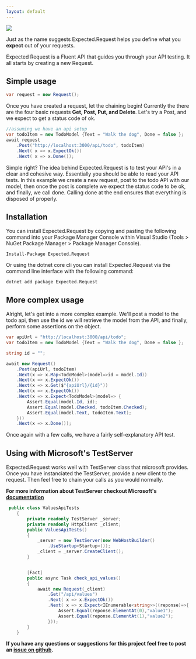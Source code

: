 ```yaml
---
layout: default
---
```


![](https://api.travis-ci.org/wright-development/Expected.Request.svg?branch=master)

Just as the name suggests Expected.Request helps you define what you **expect** out of your requests.

Expected Request is a Fluent API that guides you through your API testing. It all starts by creating a new Request.

## Simple usage

``` csharp
var request = new Request();
```

Once you have created a request, let the chaining begin! Currently the there are the four basic requests **Get, Post, Put, and Delete**. Let's try a Post, and we expect to get a status code of ok.

``` csharp
//assuming we have an api setup
var todoItem = new TodoModel {Text = "Walk the dog", Done = false };
await request
    .Post("http://localhost:3000/api/todo", todoItem)
    .Next( x => x.ExpectOk())
    .Next( x => x.Done());
```

Simple right? The idea behind Expected.Request is to test your API's in a clear and cohesive way. Essentially you should be able to read your API tests. In this example we create a new request, post to the todo API with our model, then once the post is complete we expect the status code to be ok, and finally, we call done. Calling done at the end ensures that everything is disposed of properly.



## Installation

You can install Expected.Request by copying and pasting the following command into your Package Manager Console within Visual Studio (Tools > NuGet Package Manager > Package Manager Console).

```
Install-Package Expected.Request
```

Or using the dotnet core cli you can install Expected.Request via the command line interface with the following command:

```
dotnet add package Expected.Request
```

## More complex usage

Alright, let's get into a more complex example. We'll post a model to the todo api, then use the id we will retrieve the model from the API, and finally, perform some assertions on the object.

``` csharp
var apiUrl = "http://localhost:3000/api/todo";
var todoItem = new TodoModel {Text = "Walk the dog", Done = false };

string id = "";

await new Request()
    .Post(apiUrl, todoItem)
    .Next(x => x.Map<TodoModel>(model=>id = model.Id))
    .Next(x => x.ExpectOk())
    .Next(x => x.Get($"{apiUrl}/{id}"))
    .Next(x => x.ExpectOk())
    .Next(x => x.Expect<TodoModel>(model=> {
        Assert.Equal(model.Id, id);
        Assert.Equal(model.Checked, todoItem.Checked);
        Assert.Equal(model.Text, todoItem.Text);
    }))
    .Next(x => x.Done());
```

Once again with a few calls, we have a fairly self-explanatory API test. 

## Using with Microsoft's TestServer

Expected.Request works well with TestServer class that microsoft provides. Once you have instanciated the TestServer, provide a new client to the request. Then feel free to chain your calls as you would normally.

**For more information about TestServer checkout Microsoft's [documentation](https://docs.microsoft.com/en-us/aspnet/core/testing/integration-testing)**

``` csharp
 public class ValuesApiTests
    {
        private readonly TestServer _server;
        private readonly HttpClient _client;
        public ValuesApiTests()
        {
            _server = new TestServer(new WebHostBuilder()
                .UseStartup<Startup>());
            _client = _server.CreateClient();
        }


        [Fact]
        public async Task check_api_values()
        {
            await new Request(_client)
                .Get("/api/values")
                .Next( x => x.ExpectOk())
                .Next( x => x.Expect<IEnumerable<string>>((reponse)=>{
                    Assert.Equal(reponse.ElementAt(0),"value1");
                    Assert.Equal(reponse.ElementAt(1),"value2");
                }));
        }
    }
```

**If you have any questions or suggestions for this project feel free to post an [issue on github](https://github.com/wright-development/Expected.Request/issues).**
